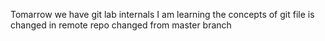 Tomarrow we have git lab internals
I am learning the concepts of git
file is changed in remote repo
changed from master branch
